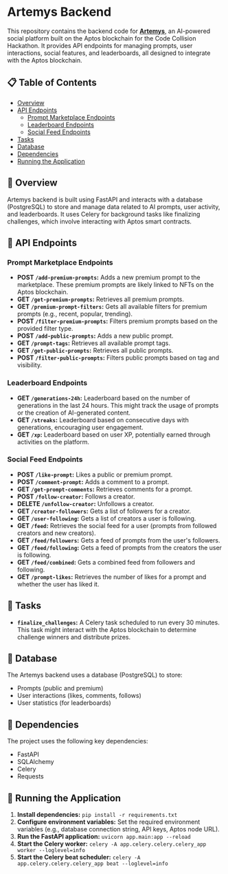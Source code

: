 
# Artemys Backend

This repository contains the backend code for **[Artemys](https://www.artemysai.xyz/)**, an AI-powered social platform built on the Aptos blockchain for the Code Collision Hackathon. It provides API endpoints for managing prompts, user interactions, social features, and leaderboards, all designed to integrate with the Aptos blockchain.

## 📋 Table of Contents

* [Overview](#-overview)
* [API Endpoints](#-api-endpoints)
  * [Prompt Marketplace Endpoints](#prompt-marketplace-endpoints)
  * [Leaderboard Endpoints](#leaderboard-endpoints)
  * [Social Feed Endpoints](#social-feed-endpoints)
* [Tasks](#-tasks)
* [Database](#-database)
* [Dependencies](#-dependencies)
* [Running the Application](#-running-the-application)

## 🤖 Overview

Artemys backend is built using FastAPI and interacts with a database (PostgreSQL) to store and manage data related to AI prompts, user activity, and leaderboards. It uses Celery for background tasks like finalizing challenges, which involve interacting with Aptos smart contracts.

## 🤖 API Endpoints

### Prompt Marketplace Endpoints

* **POST `/add-premium-prompts`:** Adds a new premium prompt to the marketplace. These premium prompts are likely linked to NFTs on the Aptos blockchain.
* **GET `/get-premium-prompts`:** Retrieves all premium prompts.
* **GET `/premium-prompt-filters`:**  Gets all available filters for premium prompts (e.g., recent, popular, trending).
* **POST `/filter-premium-prompts`:** Filters premium prompts based on the provided filter type.
* **POST `/add-public-prompts`:** Adds a new public prompt.
* **GET `/prompt-tags`:** Retrieves all available prompt tags.
* **GET `/get-public-prompts`:** Retrieves all public prompts.
* **POST `/filter-public-prompts`:** Filters public prompts based on tag and visibility.

### Leaderboard Endpoints

* **GET `/generations-24h`:**  Leaderboard based on the number of generations in the last 24 hours. This might track the usage of prompts or the creation of AI-generated content.
* **GET `/streaks`:** Leaderboard based on consecutive days with generations, encouraging user engagement.
* **GET `/xp`:** Leaderboard based on user XP, potentially earned through activities on the platform.

### Social Feed Endpoints

* **POST `/like-prompt`:** Likes a public or premium prompt.
* **POST `/comment-prompt`:** Adds a comment to a prompt.
* **GET `/get-prompt-comments`:** Retrieves comments for a prompt.
* **POST `/follow-creator`:**  Follows a creator.
* **DELETE `/unfollow-creator`:** Unfollows a creator.
* **GET `/creator-followers`:** Gets a list of followers for a creator.
* **GET `/user-following`:** Gets a list of creators a user is following.
* **GET `/feed`:** Retrieves the social feed for a user (prompts from followed creators and new creators).
* **GET `/feed/followers`:** Gets a feed of prompts from the user's followers.
* **GET `/feed/following`:** Gets a feed of prompts from the creators the user is following.
* **GET `/feed/combined`:** Gets a combined feed from followers and following.
* **GET `/prompt-likes`:** Retrieves the number of likes for a prompt and whether the user has liked it.

## 🤖 Tasks

* **`finalize_challenges`:** A Celery task scheduled to run every 30 minutes. This task might interact with the Aptos blockchain to determine challenge winners and distribute prizes.

## 🤖 Database

The Artemys backend uses a database (PostgreSQL) to store:

* Prompts (public and premium)
* User interactions (likes, comments, follows)
* User statistics (for leaderboards)

## 🤖 Dependencies

The project uses the following key dependencies:

* FastAPI
* SQLAlchemy
* Celery
* Requests

## 🤖 Running the Application

1. **Install dependencies:** `pip install -r requirements.txt`
2. **Configure environment variables:** Set the required environment variables (e.g., database connection string, API keys, Aptos node URL).
3. **Run the FastAPI application:** `uvicorn app.main:app --reload`
4. **Start the Celery worker:** `celery -A app.celery.celery.celery_app worker --loglevel=info`
5. **Start the Celery beat scheduler:** `celery -A app.celery.celery.celery_app beat --loglevel=info`
